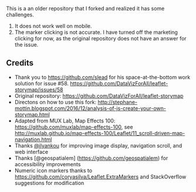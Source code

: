 This is a an older repository that I forked and realized it has some challenges.
1) It does not work well on mobile.
2) The marker clicking is not accurate. I have turned off the marketing clicking for now, as the original repository does not have an answer for the issue.

## Credits
- Thank you to https://github.com/slead for his space-at-the-bottom work solution for issue #58. 
   https://github.com/DataVizForAll/leaflet-storymap/issues/58
- Original repository: https://github.com/DataVizForAll/leaflet-storymap
- Directons on how to use this fork: http://stephane-mottin.blogspot.com/2016/12/analysis-of-js-create-your-own-storymap.html
- Adapted from MUX Lab, Map Effects 100: https://github.com/muxlab/map-effects-100, see http://muxlab.github.io/map-effects-100/Leaflet/11_scroll-driven-map-navigation.html
- Thanks [@ilyankou](https://github.com/ilyankou) for improving image display, navigation scroll, and web interface
- Thanks [@geospatialem] (https://github.com/geospatialem) for accessibility improvements
- Numeric icon markers thanks to https://github.com/coryasilva/Leaflet.ExtraMarkers and StackOverflow suggestions for modification
